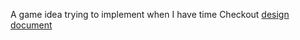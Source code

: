 A game idea trying to implement when I have time
Checkout [design document](https://github.com/NafieAlhilaly/bug-escape/blob/develop/docs/Game%20Design%20Document.md)
